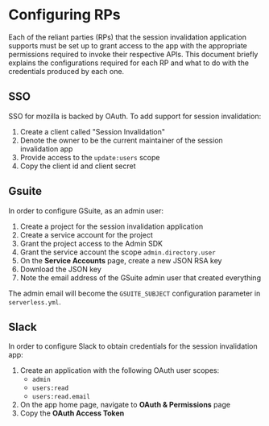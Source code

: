 # Configuring RPs

Each of the reliant parties (RPs) that the session invalidation application
supports must be set up to grant access to the app with the appropriate
permissions required to invoke their respective APIs.  This document briefly
explains the configurations required for each RP and what to do with the
credentials produced by each one.

## SSO

SSO for mozilla is backed by OAuth. To add support for session invalidation:

1. Create a client called "Session Invalidation"
2. Denote the owner to be the current maintainer of the session invalidation app
3. Provide access to the `update:users` scope
4. Copy the client id and client secret

## Gsuite

In order to configure GSuite, as an admin user:

1. Create a project for the session invalidation application
2. Create a service account for the project
3. Grant the project access to the Admin SDK
4. Grant the service account the scope `admin.directory.user`
5. On the **Service Accounts** page, create a new JSON RSA key
6. Download the JSON key
7. Note the email address of the GSuite admin user that created everything

The admin email will become the `GSUITE_SUBJECT` configuration parameter in
`serverless.yml`.

## Slack

In order to configure Slack to obtain credentials for the session invalidation
app:

1. Create an application with the following OAuth user scopes:
    * `admin`
    * `users:read`
    * `users:read.email`
2. On the app home page, navigate to **OAuth & Permissions** page
3. Copy the **OAuth Access Token**
